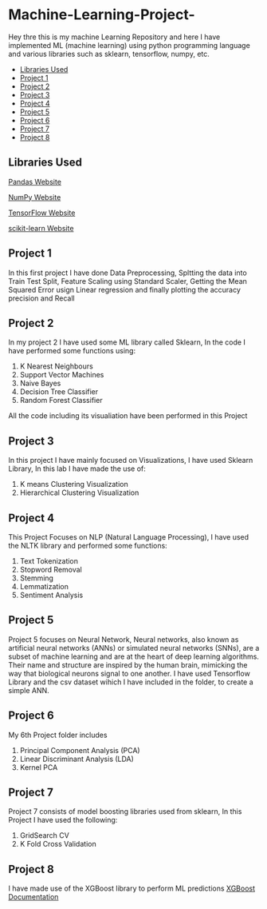 # Machine-Learning-Project-
Hey thre this is my machine Learning Repository and here I have implemented ML (machine learning) using python programming language and various libraries such as sklearn, tensorflow, numpy, etc. 

- [Libraries Used](#libraries-used)
- [Project 1](#project-1)
- [Project 2](#project-2)
- [Project 3](#project-3)
- [Project 4](#project-4)
- [Project 5](#project-5)
- [Project 6](#project-6)
- [Project 7](#project-7)
- [Project 8](#project-8)

## Libraries Used
[Pandas Website](https://pandas.pydata.org/)

[NumPy Website](https://numpy.org/)

[TensorFlow Website](https://www.tensorflow.org/)

[scikit-learn Website](https://scikit-learn.org/stable/)

## Project 1
In this first project I have done Data Preprocessing, Spltting the data into Train Test Split, Feature Scaling using Standard Scaler, Getting the Mean Squared Error usign Linear regression and finally plotting the accuracy precision and Recall

## Project 2 
In my project 2 I have used some ML library called Sklearn, In the code I have performed some functions using:
1. K Nearest Neighbours
2. Support Vector Machines
3. Naive Bayes
4. Decision Tree Classifier
5. Random Forest Classifier
 
All the code including its visualiation have been performed in this Project

## Project 3
In this project I have mainly focused on Visualizations, I have used Sklearn Library, In this lab I have made the use of: 
1. K means Clustering Visualization
2. Hierarchical Clustering Visualization

## Project 4 
This Project Focuses on NLP (Natural Language Processing), I have used the NLTK library and performed some functions: 
1. Text Tokenization
2. Stopword Removal
3. Stemming
4. Lemmatization
5. Sentiment Analysis

## Project 5
Project 5 focuses on Neural Network, Neural networks, also known as artificial neural networks (ANNs) or simulated neural networks (SNNs), are a subset of machine learning and are at the heart of deep learning algorithms. Their name and structure are inspired by the human brain, mimicking the way that biological neurons signal to one another. 
I have used Tensorflow Library and the csv dataset wihich I have included in the folder, to create a simple ANN.

## Project 6
My 6th Project folder includes 
1. Principal Component Analysis (PCA)
2. Linear Discriminant Analysis (LDA)
3. Kernel PCA 

## Project 7
Project 7 consists of model boosting libraries used from sklearn, In this Project I have used the following: 
1. GridSearch CV
2. K Fold Cross Validation

## Project 8
I have made use of the XGBoost library to perform ML predictions [XGBoost Documentation](https://xgboost.readthedocs.io/en/stable/)
